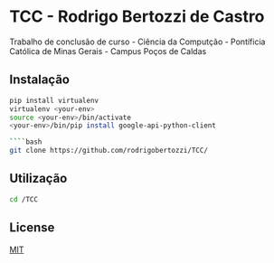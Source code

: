 # TCC - Rodrigo Bertozzi de Castro

Trabalho de conclusão de curso - Ciência da Computção - Pontíficia Católica de Minas Gerais - Campus Poços de Caldas

## Instalação
```bash
pip install virtualenv
virtualenv <your-env>
source <your-env>/bin/activate
<your-env>/bin/pip install google-api-python-client

````bash
git clone https://github.com/rodrigobertozzi/TCC/
```

## Utilização

```bash
cd /TCC

```

## License
[MIT](https://choosealicense.com/licenses/mit/)

